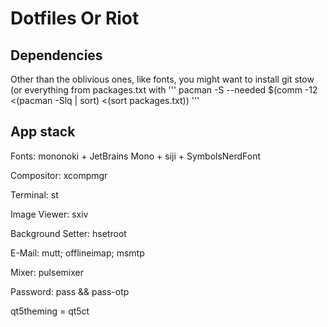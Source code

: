 # Dotfiles Or Riot

## Dependencies

Other than the oblivious ones, like fonts, you might want to install git stow (or everything from packages.txt with ''' pacman -S --needed $(comm -12 <(pacman -Slq | sort) <(sort packages.txt)) '''

## App stack

Fonts: mononoki + JetBrains Mono + siji + SymbolsNerdFont

Compositor: xcompmgr

Terminal: st

Image Viewer: sxiv

Background Setter: hsetroot

E-Mail: mutt; offlineimap; msmtp

Mixer: pulsemixer

Password: pass && pass-otp

qt5theming = qt5ct
